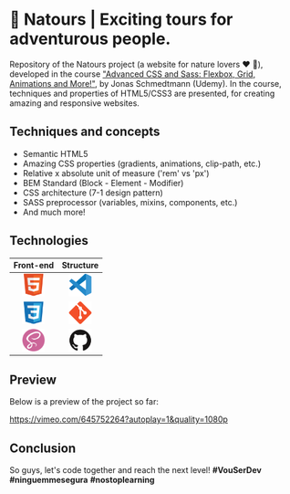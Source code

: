 # :leaves: Natours | Exciting tours for adventurous people.

Repository of the Natours project (a website for nature lovers :heart: :seedling:), developed in the course ["Advanced CSS and Sass: Flexbox, Grid, Animations and More!"](https://www.udemy.com/course/advanced-css-and-sass/), by Jonas Schmedtmann (Udemy).  In the course, techniques and properties of HTML5/CSS3 are presented, for creating amazing and responsive websites.

## Techniques and concepts

- Semantic HTML5
- Amazing CSS properties (gradients, animations, clip-path, etc.)
- Relative x absolute unit of measure ('rem' vs 'px')
- BEM Standard (Block - Element - Modifier)
- CSS architecture (7-1 design pattern)
- SASS preprocessor (variables, mixins, components, etc.)
- And much more!

## Technologies

| Front-end                                                                 | Structure                                                                |
| :----:                                                                    | :----:                                                                   |
| <code><img height="40" width="40" src="./public/html5-logo.svg"></code>   | <code><img height="40" width="40" src="./public/vscode-logo.svg"></code> |
| <code><img height="40" width="40" src="./public/css3-logo.svg"></code>    | <code><img height="40" width="40" src="./public/git-logo.svg"></code>    |
| <code><img height="40" width="40" src="./public/sass-logo.svg"></code>    | <code><img height="40" width="40" src="./public/github-logo.svg"></code> |

## Preview

Below is a preview of the project so far:

https://vimeo.com/645752264?autoplay=1&quality=1080p
## Conclusion

So guys, let's code together and reach the next level! **#VouSerDev** **#ninguemmesegura** **#nostoplearning**
